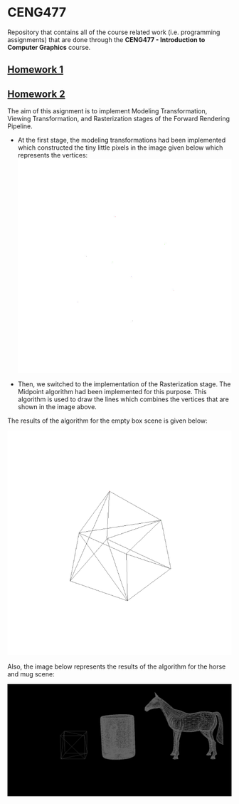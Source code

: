 # CENG477

Repository that contains all of the course related work (i.e. programming assignments) that are done through the **CENG477 - Introduction to Computer Graphics** course.

## [Homework 1](/Homework1)

## [Homework 2](/Homework2)
The aim of this asignment is to implement Modeling Transformation, Viewing Transformation,
and Rasterization stages of the Forward Rendering Pipeline.
 
* At the first stage, the modeling transformations had been implemented which constructed the tiny little pixels in the image given below which represents the vertices:
![Empty Box Modeling Transformations](Homework2/images/empty_box_modeling_transformations.jpeg)

* Then, we switched to the implementation of the Rasterization stage. The Midpoint algorithm had been implemented for this purpose. This algorithm is used to draw the lines which combines the vertices that are shown in the image above. 

The results of the algorithm for the empty box scene is given below:

![Empty Box Midpoint](Homework2/images/empty_box_midpoint.png)

Also, the image below represents the results of the algorithm for the horse and mug scene:

![Horse and Mug Midpoint](Homework2/images/horse_and_mug_midpoint.png)
